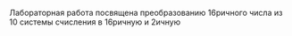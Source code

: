 Лабораторная работа посвящена преобразованию 16ричного числа
из 10 системы счисления в 16ричную и 2ичную
